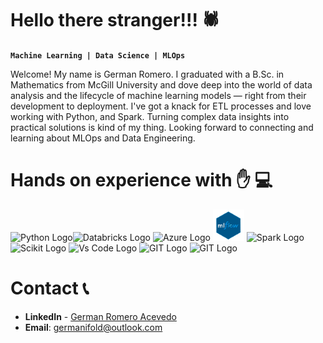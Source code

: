 # Hello there stranger!!! 🕷
**`Machine Learning | Data Science | MLOps`**

Welcome! My name is German Romero. I graduated with a B.Sc. in Mathematics from McGill University and dove deep into the world of data analysis and the lifecycle of machine learning models — right from their development to deployment. I've got a knack for ETL processes and love working with Python, and Spark. Turning complex data insights into practical solutions is kind of my thing. Looking forward to connecting and learning about MLOps and Data Engineering. 

# Hands on experience with ✋ 💻
<img src="https://camo.githubusercontent.com/0d5534dd6a655164d3127c270557a5e39450dec8c22f71a9830359b6bd8e749b/68747470733a2f2f63646e2e6a7364656c6976722e6e65742f67682f64657669636f6e732f64657669636f6e2f69636f6e732f707974686f6e2f707974686f6e2d706c61696e2e737667" alt="Python Logo" width="50"><img src="https://stephanefrechette.dev/images/legacy-post/databricks_trans.png" alt="Databricks Logo" width="50"> <img src="https://www.vaisulweb.com/wp-content/uploads/2019/02/azure_logo_794_new.png" alt="Azure Logo" width="50"> <img src="https://raw.githubusercontent.com/harell/mlflow/master/pkgdown/logo.png" alt="Azure Logo" width="50"> <img src="https://uploads-ssl.webflow.com/5e724862760345325327026c/5fa7238e9ad1b43af56de907_apache-spark-white-logo-p-500.png" alt="Spark Logo" width="80"> <img src="https://logosdownload.com/logo/scikit-learn-logo-big.png" alt="Scikit Logo" width="80"> <img src="https://pluspng.com/img-png/visual-studio-logo-png-visual-studio-code-logo-is-offensive-to-me-issue-87419-1200x1200.png" alt="Vs Code Logo" width="45"> <img src="https://cdn.freebiesupply.com/logos/large/2x/git-icon-logo-png-transparent.png" alt="GIT Logo" width="45"> <img src="https://uptime-storage.s3.amazonaws.com/logos/d32f5c39b694f3e64d29fc2c9b988cdd.png" alt="GIT Logo" width="50">

# Contact 📞
* **LinkedIn** - [German Romero Acevedo](https://www.linkedin.com/in/german-romero-acevedo-275623178/)
* **Email**: germanifold@outlook.com
<!--
**Germanifold91/Germanifold91** is a ✨ _special_ ✨ repository because its `README.md` (this file) appears on your GitHub profile.

Here are some ideas to get you started:

- 🔭 I’m currently working on ...
- 🌱 I’m currently learning ...
- 👯 I’m looking to collaborate on ...
- 🤔 I’m looking for help with ...
- 💬 Ask me about ...
- 📫 How to reach me: ...
- 😄 Pronouns: ...
- ⚡ Fun fact: ...
-->
